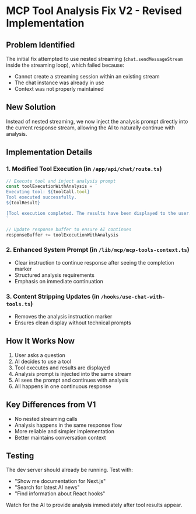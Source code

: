 # MCP Tool Analysis Fix V2 - Revised Implementation

## Problem Identified
The initial fix attempted to use nested streaming (`chat.sendMessageStream` inside the streaming loop), which failed because:
- Cannot create a streaming session within an existing stream
- The chat instance was already in use
- Context was not properly maintained

## New Solution
Instead of nested streaming, we now inject the analysis prompt directly into the current response stream, allowing the AI to naturally continue with analysis.

## Implementation Details

### 1. Modified Tool Execution (in `/app/api/chat/route.ts`)
```typescript
// Execute tool and inject analysis prompt
const toolExecutionWithAnalysis = `
Executing tool: ${toolCall.tool}
Tool executed successfully.
${toolResult}

[Tool execution completed. The results have been displayed to the user. Now I need to analyze these results and provide insights to help answer your question.]
`

// Update response buffer to ensure AI continues
responseBuffer += toolExecutionWithAnalysis
```

### 2. Enhanced System Prompt (in `/lib/mcp/mcp-tools-context.ts`)
- Clear instruction to continue response after seeing the completion marker
- Structured analysis requirements
- Emphasis on immediate continuation

### 3. Content Stripping Updates (in `/hooks/use-chat-with-tools.ts`)
- Removes the analysis instruction marker
- Ensures clean display without technical prompts

## How It Works Now

1. User asks a question
2. AI decides to use a tool
3. Tool executes and results are displayed
4. Analysis prompt is injected into the same stream
5. AI sees the prompt and continues with analysis
6. All happens in one continuous response

## Key Differences from V1
- No nested streaming calls
- Analysis happens in the same response flow
- More reliable and simpler implementation
- Better maintains conversation context

## Testing
The dev server should already be running. Test with:
- "Show me documentation for Next.js"
- "Search for latest AI news"
- "Find information about React hooks"

Watch for the AI to provide analysis immediately after tool results appear.